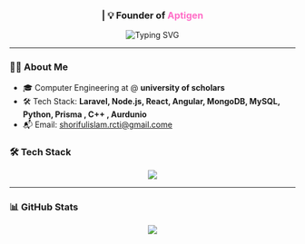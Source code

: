 
<h3 align="center">
 | 💡 Founder of <span style="color:#ff6ec7;">Aptigen</span>
</h3>

<p align="center">
  <img src="https://readme-typing-svg.demolab.com?font=Fira+Code&size=22&pause=1000&center=true&width=500&lines=Full+Stack+Engineer+%F0%9F%92%BB;ERP+%7C+AI+%7C+Automation+Expert;Founder+of+Aptigen+-+Big+Data+AI+Co.;CSE+Student+at+university of scholars;Build.+Learn.+Disrupt.+Innovate." alt="Typing SVG" />
</p>

---

### 👨‍💻 About Me

- 🎓 Computer Engineering at @ **university of scholars**
- 🛠️ Tech Stack: **Laravel, Node.js, React, Angular, MongoDB, MySQL, Python, Prisma , C++ , Aurdunio**
- 📬 Email: [shorifulislam.rcti@gmail.come](mailto:study.sorif@gmail.come)

### 🛠️ Tech Stack

<p align="center">
  <img src="https://skillicons.dev/icons?i=php,laravel,nodejs,react,angular,ts,js,mysql,mongodb,docker,linux,git,vscode,tailwind,python,c++" />
</p>

---

### 📊 GitHub Stats

<p align="center">
  <img src="https://github-readme-activity-graph.vercel.app/graph?username=sorif2320&theme=tokyo-night" />
</p>




